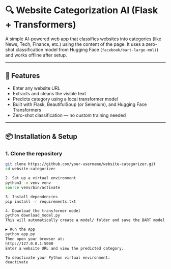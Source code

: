 # 🔍 Website Categorization AI (Flask + Transformers)

A simple AI-powered web app that classifies websites into categories (like News, Tech, Finance, etc.) using the content of the page. It uses a zero-shot classification model from Hugging Face (`facebook/bart-large-mnli`) and works offline after setup.

---

## 🚀 Features

- Enter any website URL
- Extracts and cleans the visible text
- Predicts category using a local transformer model
- Built with Flask, BeautifulSoup (or Selenium), and Hugging Face Transformers
- Zero-shot classification — no custom training needed

---

## 📦 Installation & Setup

### 1. Clone the repository

```bash
git clone https://github.com/your-username/website-categorizer.git
cd website-categorizer

2. Set up a virtual environment
python3 -m venv venv
source venv/bin/activate

3. Install dependencies
pip install -r requirements.txt

4. Download the transformer model
python download_model.py
This will automatically create a model/ folder and save the BART model files locally.

▶️ Run the App
python app.py
Then open your browser at:
http://127.0.0.1:5000
Enter a website URL and view the predicted category.

To deactivate your Python virtual environment:
deactivate
